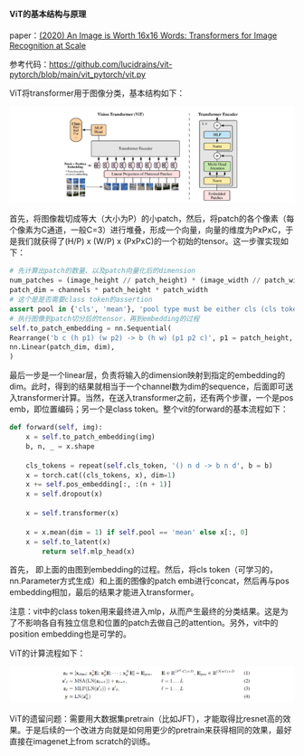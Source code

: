 #### ViT的基本结构与原理

paper：[(2020) An Image is Worth 16x16 Words: Transformers for Image Recognition at Scale](https://arxiv.org/abs/2010.11929)

参考代码：https://github.com/lucidrains/vit-pytorch/blob/main/vit_pytorch/vit.py

ViT将transformer用于图像分类，基本结构如下：

![image-20210719154445882](assets/image-20210719154445882.png)

首先，将图像裁切成等大（大小为P）的小patch，然后，将patch的各个像素（每个像素为C通道，一般C=3）进行堆叠，形成一个向量，向量的维度为PxPxC，于是我们就获得了(H/P) x (W/P) x (PxPxC)的一个初始的tensor。这一步骤实现如下：

~~~python
# 先计算出patch的数量、以及patch向量化后的dimension
num_patches = (image_height // patch_height) * (image_width // patch_width)
patch_dim = channels * patch_height * patch_width
# 这个是是否需要class token的assertion
assert pool in {'cls', 'mean'}, 'pool type must be either cls (cls token) or mean (mean pooling)'
# 执行图像到patch切分后的tensor，再到embedding的过程
self.to_patch_embedding = nn.Sequential(
Rearrange('b c (h p1) (w p2) -> b (h w) (p1 p2 c)', p1 = patch_height, p2 = patch_width),
nn.Linear(patch_dim, dim),
)
~~~

最后一步是一个linear层，负责将输入的dimension映射到指定的embedding的dim。此时，得到的结果就相当于一个channel数为dim的sequence，后面即可送入transformer计算。当然，在送入transformer之前，还有两个步骤，一个是pos emb，即位置编码；另一个是class token。整个vit的forward的基本流程如下：

~~~python
def forward(self, img):
    x = self.to_patch_embedding(img)
    b, n, _ = x.shape
    
    cls_tokens = repeat(self.cls_token, '() n d -> b n d', b = b)
    x = torch.cat((cls_tokens, x), dim=1)
    x += self.pos_embedding[:, :(n + 1)]
    x = self.dropout(x)
    
    x = self.transformer(x)
    
    x = x.mean(dim = 1) if self.pool == 'mean' else x[:, 0]
    x = self.to_latent(x)
		return self.mlp_head(x)
~~~

首先， 即上面的由图到embedding的过程。然后，将cls token（可学习的，nn.Parameter方式生成）和上面的图像的patch emb进行concat，然后再与pos embedding相加，最后的结果才能进入transformer。

注意：vit中的class token用来最终进入mlp，从而产生最终的分类结果。这是为了不影响各自有独立信息和位置的patch去做自己的attention。另外，vit中的position embedding也是可学的。

ViT的计算流程如下：

![image-20210719155610086](assets/image-20210719155610086.png)

ViT的遗留问题：需要用大数据集pretrain（比如JFT），才能取得比resnet高的效果。于是后续的一个改进方向就是如何用更少的pretrain来获得相同的效果，最好直接在imagenet上from scratch的训练。

